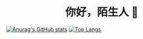 <h1 align="center">你好，陌生人 👋</h1>

[![Anurag's GitHub stats](https://github-readme-stats.vercel.app/api?username=Harry-Deng&show_icons=true&bg_color=DEG,#12c2e9,#c471ed,#f64f59)](https://github.com/Harry-Deng)
[![Top Langs](https://github-readme-stats.vercel.app/api/top-langs/?username=Harry-Deng&bg_color=DEG,#12c2e9,#c471ed,#f64f59)](https://github.com/Harry-Deng)
<!--
**Harry-Deng/Harry-Deng** is a ✨ _special_ ✨ repository because its `README.md` (this file) appears on your GitHub profile.

Here are some ideas to get you started:

- 🔭 I’m currently working on ...
- 🌱 I’m currently learning ...
- 👯 I’m looking to collaborate on ...
- 🤔 I’m looking for help with ...
- 💬 Ask me about ...
- 📫 How to reach me: ...
- 😄 Pronouns: ...
- ⚡ Fun fact: ...
-->
